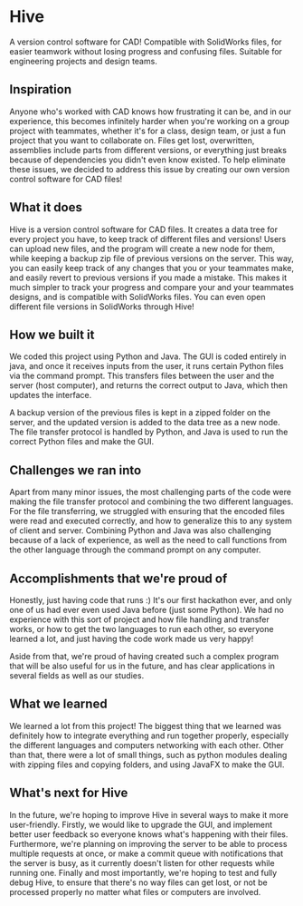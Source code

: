 # Hive
A version control software for CAD! Compatible with SolidWorks files, for easier teamwork without losing progress and confusing files. Suitable for engineering projects and design teams.

## Inspiration

Anyone who's worked with CAD knows how frustrating it can be, and in our experience, this becomes infinitely harder when you're working on a group project with teammates, whether it's for a class, design team, or just a fun project that you want to collaborate on. Files get lost, overwritten, assemblies include parts from different versions, or everything just breaks because of dependencies you didn't even know existed. To help eliminate these issues, we decided to address this issue by creating our own version control software for CAD files!

## What it does

Hive is a version control software for CAD files. It creates a data tree for every project you have, to keep track of different files and versions! Users can upload new files, and the program will create a new node for them, while keeping a backup zip file of previous versions on the server. This way, you can easily keep track of any changes that you or your teammates make, and easily revert to previous versions if you made a mistake. This makes it much simpler to track your progress and compare your and your teammates designs, and is compatible with SolidWorks files. You can even open different file versions in SolidWorks through Hive!

## How we built it

We coded this project using Python and Java. The GUI is coded entirely in java, and once it receives inputs from the user, it runs certain Python files via the command prompt. This transfers files between the user and the server (host computer), and returns the correct output to Java, which then updates the interface. 

A backup version of the previous files is kept in a zipped folder on the server, and the updated version is added to the data tree as a new node. The file transfer protocol is handled by Python, and Java is used to run the correct Python files and make the GUI.

## Challenges we ran into

Apart from many minor issues, the most challenging parts of the code were making the file transfer protocol and combining the two different languages. For the file transferring, we struggled with ensuring that the encoded files were read and executed correctly, and how to generalize this to any system of client and server. Combining Python and Java was also challenging because of a lack of experience, as well as the need to call functions from the other language through the command prompt on any computer. 

## Accomplishments that we're proud of

Honestly, just having code that runs :) It's our first hackathon ever, and only one of us had ever even used Java before (just some Python). We had no experience with this sort of project and how file handling and transfer works, or how to get the two languages to run each other, so everyone learned a lot, and just having the code work made us very happy! 

Aside from that, we're proud of having created such a complex program that will be also useful for us in the future, and has clear applications in several fields as well as our studies. 

## What we learned

We learned a lot from this project! The biggest thing that we learned was definitely how to integrate everything and run together properly, especially the different languages and computers networking with each other. Other than that, there were a lot of small things, such as python modules dealing with zipping files and copying folders, and using JavaFX to make the GUI. 

## What's next for Hive

In the future, we're hoping to improve Hive in several ways to make it more user-friendly. Firstly, we would like to upgrade the GUI, and implement better user feedback so everyone knows what's happening with their files. Furthermore, we're planning on improving the server to be able to process multiple requests at once, or make a commit queue with notifications that the server is busy, as it currently doesn't listen for other requests while running one. Finally and most importantly, we're hoping to test and fully debug Hive, to ensure that there's no way files can get lost, or not be processed properly no matter what files or computers are involved.
